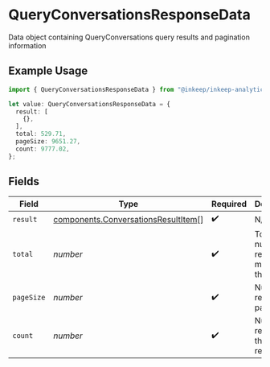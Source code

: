 # QueryConversationsResponseData

Data object containing QueryConversations query results and pagination information

## Example Usage

```typescript
import { QueryConversationsResponseData } from "@inkeep/inkeep-analytics/models/components";

let value: QueryConversationsResponseData = {
  result: [
    {},
  ],
  total: 529.71,
  pageSize: 9651.27,
  count: 9777.02,
};
```

## Fields

| Field                                                                                      | Type                                                                                       | Required                                                                                   | Description                                                                                |
| ------------------------------------------------------------------------------------------ | ------------------------------------------------------------------------------------------ | ------------------------------------------------------------------------------------------ | ------------------------------------------------------------------------------------------ |
| `result`                                                                                   | [components.ConversationsResultItem](../../models/components/conversationsresultitem.md)[] | :heavy_check_mark:                                                                         | N/A                                                                                        |
| `total`                                                                                    | *number*                                                                                   | :heavy_check_mark:                                                                         | Total number of results matching the query                                                 |
| `pageSize`                                                                                 | *number*                                                                                   | :heavy_check_mark:                                                                         | Number of results per page                                                                 |
| `count`                                                                                    | *number*                                                                                   | :heavy_check_mark:                                                                         | Number of results in the current response                                                  |